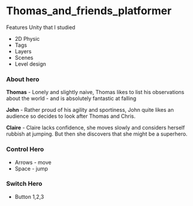 # Thomas_and_friends_platformer

Features Unity that I studied
* 2D Physic
* Tags
* Layers
* Scenes
* Level design

### About hero

**Thomas** - Lonely and slightly naive, Thomas likes to list his observations
about the world - and is absolutely fantastic at falling

**John** - Rather proud of his agility and sportiness, John quite likes an audience
so decides to look after Thomas and Chris.

**Claire** - Claire lacks confidence, she moves slowly and considers herself rubbish
at jumping. But then she discovers that she might be a superhero.


### Control Hero
- Arrows - move
- Space - jump

### Switch Hero
- Button 1,2,3
